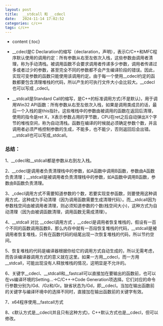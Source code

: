 ```yaml
---
layout: post
title:  __stdcall 和 __cdecl
date:   2024-11-14 17:02:52
categories: c/c++
tags: c/c++
---
```


* content
{:toc}

- __cdecl是C Declaration的缩写（declaration，声明），表示C/C++和MFC程序默认使用的调用约定：所有参数从右至左依次入栈，这些参数由调用者清理，称为手动清栈。被调用函数不会要求调用者传递多少参数，调用者传递过多或者过少的参数，甚至完全不同的参数都不会产生编译阶段的错误。因此，实现可变参数的函数只能使用该调用约定。由于每一个使用__cdecl约定的函数都要包含清理堆栈的代码，所以产生的可执行文件大小会比较大。__cdecl也可以写成 _cdecl。

- __stdcall是Standard Call的缩写，是C++的标准调用方式(不是默认)，用于调用Win32 API函数：所有参数从右至左依次入栈，如果是调用类成员的话，最后一个入栈的是this指针。这些堆栈中的参数由被调用的函数在返回后清理，使用的指令是ret X，X表示参数占用的字节数，CPU在ret之后自动弹出X个字节的堆栈空间，称为自动清栈。函数在编译的时候就必须确定参数个数，并且调用者必须严格控制参数的生成，不能多，也不能少，否则返回后会出错。__stdcall也可以写成_stdcall。

### 总结：

1、__cdecl和__stdcall都是参数从右到左入栈。

2、__cdecl是调用者负责清理栈中的参数，如A函数中调用B函数，参数由A函数负责清理；__stdcall是被调用者负责清理栈中的参数，如A函数中调用B函数，参数由B函数负责清理。

3、_cdecl调用方式不需要知道参数的个数，若要实现变参函数，则要使用这种调用方式，这种成为手动清理（因为调用函数需要生成清理代码）。而__stdcall因为参数栈空间由被调用者清理，则必须知道参数的个数(栈空间大小)，这种方式为自动清理（因为由被调函数清理，调用函数无需成清理）。

4、__stdcall 对比 __cdecl调用方式 ，__cdecl是调用者恢复堆栈的，假设有一百个不同的函数调用函数B，那么内存中就有一百段恢复堆栈的代码，__stdcall是被调用者恢复堆栈，只有在函数代码的结尾出现一次恢复堆栈的代码，所以节约空间。

5、恢复堆栈的代码是编译器根据你给它的调用方式自动生成的，所以无需考虑，而告诉编译器调用方式的意义就在这里。如果一方用__cdecl，而一方用__stdcall，可能出现没有人释放堆栈的情况，这明显是不允许的。

6、关键字__cdecl、__stdcall和__fastcall可以直接加在要输出的函数前，也可以在vs编译环境的Setting...->C/C++->Code Generation项选择。它们对应的命令行参数分别为/Gd、/Gz和/Gr。缺省状态为/Gd，即__cdecl。当加在输出函数前的关键字与编译环境中的选择不同时，直接加在输出函数前的关键字有效。

7、x64程序使用__fastcall方式

8、c默认方式是__cdecl(并且只有这种方式)，C++默认方式也是__cdecl，但可以修改。